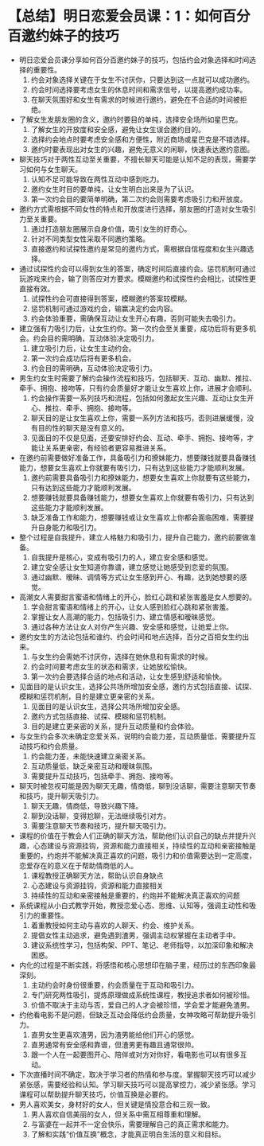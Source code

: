 # 【总结】明日恋爱会员课：1：如何百分百邀约妹子的技巧

-   明日恋爱会员课分享如何百分百邀约妹子的技巧，包括约会对象选择和时间选择的重要性。
    1.  约会对象选择关键在于女生不讨厌你，只要达到这一点就可以成功邀约。
    2.  约会时间选择要考虑女生的休息时间和需求信号，以提高邀约成功率。
    3.  在聊天氛围好和女生有需求的时候进行邀约，避免在不合适的时间被拒绝。
-   了解女生发朋友圈的含义，邀约时要目的单纯，选择安全场所如星巴克。
    1.  了解女生的开放度和安全感，避免让女生误会邀约目的。
    2.  选择约会地点时要考虑安全感和方便性，附近商场或星巴克是不错选择。
    3.  邀约时要表现出对女生的兴趣，避免无意义的闲聊，快速表达邀约意图。
-   聊天技巧对于两性互动至关重要，不擅长聊天可能是认知不足的表现，需要学习如何与女生聊天。
    1.  认知不足可能导致在两性互动中感到吃力。
    2.  邀约女生时目的要单纯，让女生明白出来是为了认识。
    3.  第一次约会目的要简单明确，第二次约会则需要考虑吸引力和开放度。
-   邀约方式需根据不同女性的特点和开放度进行选择，朋友圈的打造对女生吸引力至关重要。
    1.  通过打造朋友圈展示自身价值，吸引女生的好奇心。
    2.  针对不同类型女性采取不同邀约策略。
    3.  直接邀约和试探性邀约是常见的邀约方式，需根据自信程度和女生兴趣选择。
-   通过试探性约会可以得到女生的答案，确定时间后直接约会。惩罚机制可通过玩游戏来约会，输了则答应对方要求。模糊邀约和试探性约会相比，试探性更直接有效。
    1.  试探性约会可直接得到答案，模糊邀约答案较模糊。
    2.  惩罚机制可通过游戏约会，输赢决定约会内容。
    3.  约会体验重要，需确保互动让女生开心有趣，否则可能失去吸引力。
-   建立强有力吸引力后，让女生约你。第一次约会至关重要，成功后将有更多机会。约会目的需明确，互动体验决定吸引力。
    1.  建立吸引力后，让女生主动约会。
    2.  第一次约会成功后将有更多机会。
    3.  约会目的需明确，互动体验决定吸引力。
-   男生约女生时需要了解约会操作流程和技巧，包括聊天、互动、幽默、推拉、牵手、拥抱、接吻等，只有约会质量好才能让女生喜欢上你，进展才会顺利。
    1.  约会操作需要一系列技巧和流程，包括如何激起女生兴趣、互动让女生开心、推拉、牵手、拥抱、接吻等。
    2.  聊天目的是让女生喜欢上你，需要一系列方法和技巧，否则进展缓慢，没有目的性的聊天是没有意义的。
    3.  见面目的不仅是见面，还要安排好约会、互动、牵手、拥抱、接吻等，才能让关系更亲密，有经验者更容易推进关系。
-   在邀约前需要做好准备工作，具备吸引力和撩妹能力，想要赚钱就要具备赚钱能力，想要女生喜欢上你就要有吸引力，只有达到这些能力才能顺利发展。
    1.  邀约前需要具备吸引力和撩妹能力，想要女生喜欢上你就要有这些能力，只有达到这些能力才能顺利发展。
    2.  想要赚钱就要具备赚钱能力，想要女生喜欢上你就要有吸引力，只有达到这些能力才能顺利发展。
    3.  缺乏准备工作和能力，想要赚钱或让女生喜欢上你都会面临困难，需要提升自身能力和吸引力。
-   整个过程是自我提升，建立人格魅力和吸引力，提升自己能力，邀约前要做准备。
    1.  自我提升是核心，变成有吸引力的人，建立安全感和感觉。
    2.  建立安全感让女生知道你靠谱，建立感觉让她感受到恋爱的氛围。
    3.  通过幽默、暧昧、调情等方式让女生感到开心、有趣，达到她想要的感觉。
-   高潮女人需要甜言蜜语和情绪上的开心，脸红心跳和紧张害羞是女人想要的。
    1.  学会甜言蜜语和情绪上的开心，让女人感到脸红心跳和紧张害羞。
    2.  掌握让女人高潮的能力，包括吸引力、建立情感和暧昧感觉。
    3.  通过各种方法让女人对你产生兴趣、安全感和感觉，让她爱上你。
-   邀约女生的方法论包括和谁约、约会时间和地点选择，百分之百把女生约出来。
    1.  与女生约会需她不讨厌你，选择在她休息和有需求的时候。
    2.  约会时间要考虑女生的状态和需求，让她放松愉快。
    3.  第一次约会要选择合适的地点和活动，让女生感到舒适和愉快。
-   见面目的是认识女生，选择公共场所增加安全感，邀约方式包括直接、试探、模糊和惩罚机制，目的是建立更亲密的关系。
    1.  见面目的是认识女生，选择公共场所增加安全感。
    2.  邀约方式包括直接、试探、模糊和惩罚机制。
    3.  目的是建立更亲密的关系，提升互动质量和约会体验。
-   与女生约会多次未确定恋爱关系，说明约会能力差，互动质量低，需要提升互动技巧和约会质量。
    1.  约会能力差，未能快速建立亲密关系。
    2.  互动质量低，缺乏亲密互动和暧昧氛围。
    3.  需要提升互动技巧，包括牵手、拥抱、接吻等。 
-   聊天时被忽视可能是因为聊天无趣，情商低，聊到没话聊，需要注意聊天节奏和技巧，提升聊天吸引力。
    1.  聊天无趣，情商低，导致兴趣下降。
    2.  聊到没话聊，变得尬聊，无法继续吸引对方。
    3.  需要注意聊天节奏和技巧，提升聊天吸引力。
-   课程的价值在于教会人们正确的聊天方法，帮助他们认识自己的缺点并提升兴趣，心态建设与资源挂钩，资源和能力直接相关，持续性的互动和亲密接触是重要的，约炮并不能解决真正喜欢的问题，吸引力和价值需要达到一定高度，恋爱存在的意义在于帮助情商低的人。 
    1.  课程教授正确聊天方法，帮助认识自身缺点
    2.  心态建设与资源挂钩，资源和能力直接相关
    3.  持续性的互动和亲密接触是重要的，约炮并不能解决真正喜欢的问题
-   系统课程从小白式教学开始，教授恋爱心态、思维、认知等，强调主动性和吸引力的重要性。
    1.  着重教授如何主动与喜欢的人聊天、约会、维护关系。
    2.  提倡女性主动追求，避免遇到渣男，强调主动权掌握在主动者手中。
    3.  建议系统性学习，包括构架、PPT、笔记、老师指导，以加深印象和解决困惑。
-   内化的过程是不断实践，将感悟和核心思想印在脑子里，经历过的东西印象最深刻。
    1.  主动约会时身份很重要，约会质量在于互动和吸引力。
    2.  专门研究两性吸引，提炼原理做成系统性课程，教授追求者如何被珍惜。
    3.  价值不取决于主动与否，爱自己的人才会被珍惜，学会爱才能避免渣男。
-   约他看电影不是问题，但缺乏互动会降低约会质量，女神攻略可帮助提升吸引力。
    1.  直男女生更喜欢渣男，因为渣男能给他们开心的感觉。
    2.  直男通常有安全感和靠谱，但渣男更有趣且通常很帅。
    3.  跟一个人在一起要图开心、陪伴或对方对你好，看电影也可以有很多互动。
-   下次直播时间不确定，取决于学习者的热情和参与度。掌握聊天技巧可以减少紧张感，需要经验和认知。学习聊天技巧可以提高掌控力，减少紧张感。学习课程可以帮助提升聊天技巧，价值互换是必要的。
-   男人喜欢美女，身材好的女人，但关键是情投意合和三观一致。
    1.  男人喜欢自信美丽的女人，但关系中需互相尊重和理解。
    2.  与富婆在一起并不一定会快乐，需要理解自己的真正需求和能力。
    3.  了解和实践“价值互换”概念，才能真正明白生活的意义和目标。